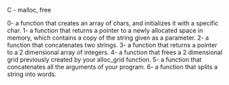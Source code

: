 C - malloc, free

0- a function that creates an array of chars, and initializes it with a specific char.
1- a function that returns a pointer to a newly allocated space in memory, which contains a copy of the string given as a parameter.
2- a function that concatenates two strings.
3- a function that returns a pointer to a 2 dimensional array of integers.
4- a function that frees a 2 dimensional grid previously created by your alloc_grid function.
5- a function that concatenates all the arguments of your program.
6- a function that splits a string into words.
